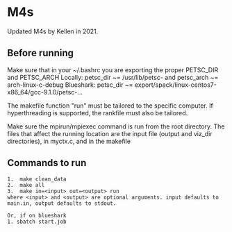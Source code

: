 # M4s

Updated M4s by Kellen in 2021.


## Before running
Make sure that in your ~/.bashrc you are exporting the proper PETSC_DIR and PETSC_ARCH
	Locally: petsc_dir ~= /usr/lib/petsc-<version>  and  petsc_arch ~= arch-linux-c-debug
	Blueshark: petsc_dir ~= export/spack/linux-centos7-x86_64/gcc-9.1.0/petsc-...

The makefile function "run" must be tailored to the specific computer. If hyperthreading is supported, the rankfile must also be tailored.

Make sure the mpirun/mpiexec command is run from the root directory. The files that affect the running location are the input file (output and viz_dir directories), in myctx.c, and in the makefile


## Commands to run

	1.  make clean_data
	2.  make all
	3.  make in=<input> out=<output> run
	where <input> and <output> are optional arguments. input defaults to main.in, output defaults to stdout.

	Or, if on blueshark
	1. sbatch start.job


